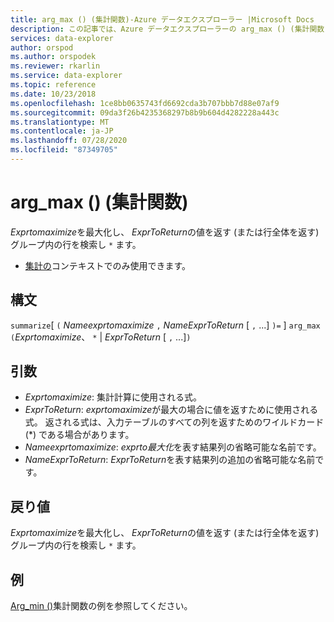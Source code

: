 ```yaml
---
title: arg_max () (集計関数)-Azure データエクスプローラー |Microsoft Docs
description: この記事では、Azure データエクスプローラーの arg_max () (集計関数) について説明します。
services: data-explorer
author: orspod
ms.author: orspodek
ms.reviewer: rkarlin
ms.service: data-explorer
ms.topic: reference
ms.date: 10/23/2018
ms.openlocfilehash: 1ce8bb0635743fd6692cda3b707bbb7d88e07af9
ms.sourcegitcommit: 09da3f26b4235368297b8b9b604d4282228a443c
ms.translationtype: MT
ms.contentlocale: ja-JP
ms.lasthandoff: 07/28/2020
ms.locfileid: "87349705"
---
```

# <a name="arg_max-aggregation-function"></a>arg_max () (集計関数)

*Exprtomaximize*を最大化し、 *ExprToReturn*の値を返す (または行全体を返す) グループ内の行を検索し `*` ます。

* [集計の](summarizeoperator.md)コンテキストでのみ使用できます。

## <a name="syntax"></a>構文

`summarize`[ `(` *Nameexprtomaximize* `,` *NameExprToReturn* [ `,` ...] `)=` ] `arg_max` `(`*Exprtomaximize*、 `*`  |  *ExprToReturn* [ `,` ...]`)`

## <a name="arguments"></a>引数

* *Exprtomaximize*: 集計計算に使用される式。 
* *ExprToReturn*: *exprtomaximize*が最大の場合に値を返すために使用される式。 返される式は、入力テーブルのすべての列を返すためのワイルドカード (*) である場合があります。
* *Nameexprtomaximize*: *exprto最大化*を表す結果列の省略可能な名前です。
* *NameExprToReturn*: *ExprToReturn*を表す結果列の追加の省略可能な名前です。

## <a name="returns"></a>戻り値

*Exprtomaximize*を最大化し、 *ExprToReturn*の値を返す (または行全体を返す) グループ内の行を検索し `*` ます。

## <a name="examples"></a>例

[Arg_min ()](arg-min-aggfunction.md)集計関数の例を参照してください。